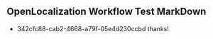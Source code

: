 ## OpenLocalization Workflow Test MarkDown

* 342cfc88-cab2-4668-a79f-05e4d230ccbd 
thanks!



<!--HONumber=Jan16_HO4-->

